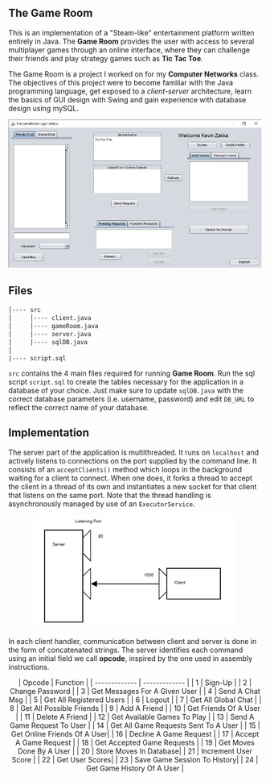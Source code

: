 ## The Game Room

This is an implementation of a "Steam-like" entertainment platform written entirely in Java. The **Game Room** provides the user with access to several multiplayer games through an online interface, where they can challenge their friends and play strategy games such as **Tic Tac Toe**.  

The Game Room is a project I worked on for my **Computer Networks** class. The objectives of this project were to become familiar with the Java programming language, get exposed to a *client-server* architecture, learn the basics of GUI design with Swing and gain experience with database design using mySQL.

<p align="center">
  <img src="./imgs/intro.jpg"  width="600px">
</p>

## Files

    │---- src
    │     │---- client.java
    │     │---- gameRoom.java
    │     │---- server.java
    |     |---- sqlDB.java
    │
    |---- script.sql
    
`src` contains the 4 main files required for running **Game Room**. Run the sql script `script.sql` to create the tables necessary for the application in a database of your choice. Just make sure to update `sqlDB.java` with the correct database parameters (i.e. username, password) and edit `DB_URL` to reflect the correct name of your database.

## Implementation

The server part of the application is multithreaded. It runs on `localhost` and actively listens to connections on the port supplied by the command line. It consists of an `acceptClients()` method which loops in the background waiting for a client to connect. When one does, it forks a thread to accept the client in a thread of its own and instantiates a new socket for that client that listens on the same port. Note that the thread handling is asynchronously managed by use of an `ExecutorService`.

<p align="center">
  <img src="./imgs/socket.PNG"  width="400px">
</p>

In each client handler, communication between client and server is done in the form of concatenated strings. The server identifies each command using an initial field we call **opcode**, inspired by the one used in assembly instructions.

<p align="center">
| Opcode        | Function      |
| ------------- | ------------- |
| 1             | Sign-Up       |
| 2          | Change Password  |
| 3  | Get Messages For A Given User  |
| 4  | Send A Chat Msg  |
| 5  | Get All Registered Users  |
| 6  |  Logout |
| 7  | Get All Global Chat  |
| 8  | Get All Possible Friends  |
| 9 | Add A Friend  |
| 10  | Get Friends Of A User  |
| 11 | Delete A Friend  |
| 12 | Get Available Games To Play  |
| 13  | Send A Game Request To User  |
| 14  | Get All Game Requests Sent To A User  |
| 15  |   Get Online Friends Of A User|
| 16  | Decline A Game Request  |
| 17  | Accept A Game Request  |
| 18  | Get Accepted Game Requests  |
| 19  | Get Moves Done By A User  |
| 20  | Store Moves In Database|
| 21  | Increment User Score |
| 22  | Get User Scores|
| 23 | Save Game Session To History|
| 24 | Get Game History Of A User  |
</p>


